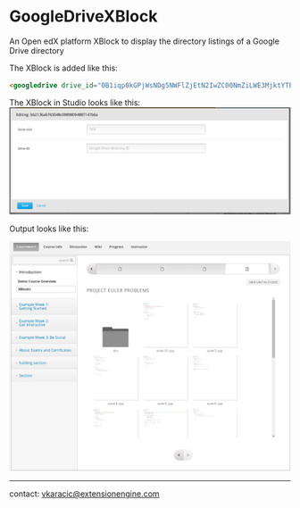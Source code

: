 # GoogleDriveXBlock
An Open edX platform XBlock to display the directory listings of a Google Drive directory

The XBlock is added like this:

```html
<googledrive drive_id="0B1iqp0kGPjWsNDg5NWFlZjEtN2IwZC00NmZiLWE3MjktYTE2ZjZjNTZiMDY2" title="Example Drive" />
```

The XBlock in Studio looks like this:
![GoogleDriveXBlock_edit](googledrivexblock_edit.png)

Output looks like this:

![GoogleDriveXBlock](googledrivexblock.png)

---
contact: vkaracic@extensionengine.com

